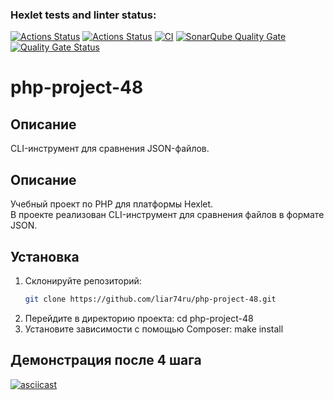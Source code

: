 ### Hexlet tests and linter status:
[![Actions Status](https://github.com/liar74ru/php-project-48/actions/workflows/hexlet-check.yml/badge.svg)](https://github.com/liar74ru/php-project-48/actions)
[![Actions Status](https://github.com/liar74ru/php-project-48/actions/workflows/hexlet-check.yml/badge.svg)](https://github.com/liar74ru/php-project-48/actions)
[![CI](https://github.com/liar74ru/php-project-48/actions/workflows/ci.yml/badge.svg)](https://github.com/liar74ru/php-project-48/actions/workflows/ci.yml)
[![SonarQube Quality Gate](https://sonarcloud.io/api/project_badges/measure?project=liar74ru_php-project-48&metric=alert_status)](https://sonarcloud.io/dashboard?id=liar74ru_php-project-48)
[![Quality Gate Status](https://sonarcloud.io/api/project_badges/measure?project=liar74ru_php-project-48&metric=alert_status)](https://sonarcloud.io/summary/new_code?id=liar74ru_php-project-48)

# php-project-48

## Описание

CLI-инструмент для сравнения JSON-файлов.

## Описание

Учебный проект по PHP для платформы Hexlet.  
В проекте реализован CLI-инструмент для сравнения файлов в формате JSON.

## Установка

1.  Склонируйте репозиторий:
    ```bash
    git clone https://github.com/liar74ru/php-project-48.git
2.  Перейдите в директорию проекта:
    cd php-project-48
3.  Установите зависимости с помощью Composer:
    make install

## Демонстрация после 4 шага

[![asciicast](https://asciinema.org/a/iBiPVHLDxXnUNdbyShAxkR48j.svg)](https://asciinema.org/a/iBiPVHLDxXnUNdbyShAxkR48j)